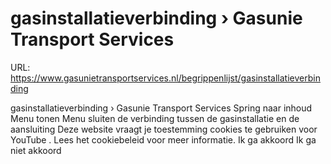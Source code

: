 # gasinstallatieverbinding › Gasunie Transport Services

URL: https://www.gasunietransportservices.nl/begrippenlijst/gasinstallatieverbinding

gasinstallatieverbinding › Gasunie Transport Services
Spring naar inhoud
Menu tonen
Menu sluiten
de verbinding tussen de
gasinstallatie
en de
aansluiting
Deze website vraagt je toestemming cookies te gebruiken voor
YouTube
. Lees het
cookiebeleid
voor meer informatie.
Ik ga akkoord
Ik ga niet akkoord